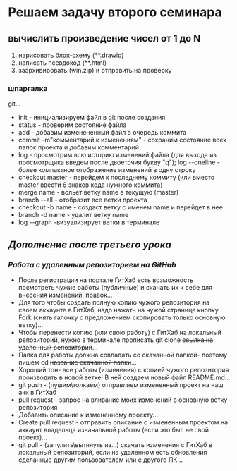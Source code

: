# Решаем задачу второго семинара

## вычислить произведение чисел от 1 до N

1) нарисовать блок-схему (**.drawio)
2) написать псевдокод (**.html)
3) заархивировать (win.zip) и отправить на проверку

### шпаргалка

git...
* init - инициализируем файл в git после создания
* status - проверим состояние файла
* add - добавим изменененный файл в очередь коммита
* commit -m"комментарий к изменениям" - сохраним состояние всех папок проекта и добавим комментарий
* log - просмотрим всю историю изменений файла (для выхода из просмотрщика введем после двоеточия букву "q"); log --oneline - более компактное отображение изменений в одну строку
* checkout master - перейдем к последнему коммиту (или вместо master ввести 6 знаков кода нужного коммита)
* merge name - вольет ветку name в текущую (master)
* branch --all - отобразит все ветки проекта
* checkout -b name - создаст ветку с именем name и перейдет в нее
* branch -d name - удалит ветку name
* log --graph -визуализирует ветки в терминале


## _**Дополнение после третьего урока**_
### _**Работа с удаленным репозиторием на  ~~GitHub~~**_


* После регистрации на портале ГитХаб есть возможность посмотреть чужие работы (публичные) и скачать их к себе для внесения изменений, правок...
* Для того чтобы создать полную копию чужого репозитория на своем аккаунте в ГитХаб, надо нажать на чужой странице кнопку Fork (снять галочку с предложением скопировать только основную ветку)...
* Чтобы перенести копию (или свою работу) с ГитХаб на локальный репозиторий, нужно в терминале прописать git clone ~~ссылка на удаленный репозиторий~~...
* Папка для работы должна совпадать со скачанной папкой- поэтому пишем cd ~~название скачанной папки~~... 
* Хороший тон- все работы (изменения) с копией чужого репозитория производить в новой ветке! В ней создаем новый файл README.md...
* git push - (пушим\толкаем) отправляем измененный проект на наш акк в ГитХаб
* pull request - запрос на вливание моих изменений в основную ветку репозитория
* Добавить описание к измененному проекту...
* Create pull request - отправить описание с измененным проектом на аккаунт владельца изначальной работы (если это был не свой проект)...
* git pull - (запулить\вытянуть из...) скачать изменения с ГитХаб в локальный репозиторий, если на удаленном есть обновления сделанные другим пользователем или с другого ПК...

